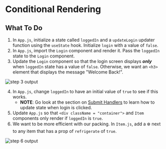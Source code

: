 # Conditional Rendering

## What To Do
1. In `App.js`, initialize a state called `loggedIn` and a `updateLogin` updater function using the `useState` hook. Initialize `login` with a value of `false`.
2. In `App.js`, import the `Login` component and render it. Pass the `loggedIn` state to the `Login` component.
3. Update the `Login` component so that the login screen displays ***only*** when `loggedIn` state has a value of `false`. Otherwise, we want an `<h3>` element that displays the message "Welcome Back!".

![step 3 output](./step3.png)

4. In `App.js`, change `loggedIn` to have an initial value of `true` to see if this works.
    - **NOTE**: Go look at the section on [Submit Handlers](../../3-Submit-Handlers/README.md) to learn how to update state when login is clicked.
5. Update `App.js` so that `<div className = "container">` and `Item` components only render if `loggedIn` is `true`.
6. We want to be more efficient with our packing. In `Item.js`, add a ❄️ next to any item that has a prop of `refrigerate` of `true`.

![step 6 output](./step6.png)